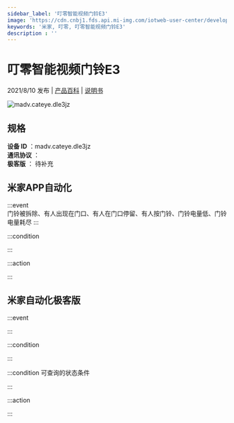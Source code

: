 ```yaml
---
sidebar_label: '叮零智能视频门铃E3'
image: 'https://cdn.cnbj1.fds.api.mi-img.com/iotweb-user-center/developer_1679048994524D7Vhalwm.png?GalaxyAccessKeyId=AKVGLQWBOVIRQ3XLEW&Expires=9223372036854775807&Signature=McZf7BvJprLUfZcUDTx6iAzRNe4='
keywords: '米家, 叮零, 叮零智能视频门铃E3'
description : ''
---
```

# 叮零智能视频门铃E3

2021/8/10 发布 | [产品百科](https://home.mi.com/webapp/content/baike/product/index.html?model=madv.cateye.dle3jz/) | [说明书](https://home.mi.com/views/introduction.html?model=madv.cateye.dle3jz&region=cn)

![madv.cateye.dle3jz](https://cdn.cnbj1.fds.api.mi-img.com/iotweb-user-center/developer_1679048994524D7Vhalwm.png?GalaxyAccessKeyId=AKVGLQWBOVIRQ3XLEW&Expires=9223372036854775807&Signature=McZf7BvJprLUfZcUDTx6iAzRNe4=)

## 规格  
> 
**设备 ID** ：madv.cateye.dle3jz  
**通讯协议** ：  
**极客版**  ： 待补充 


## 米家APP自动化  

:::event  
门铃被拆除、有人出现在门口、有人在门口停留、有人按门铃、门铃电量低、门铃电量耗尽
:::

:::condition  

:::

:::action   

:::

## 米家自动化极客版  

:::event  

:::

:::condition  

:::

:::condition 可查询的状态条件  

:::

:::action  

:::

        
